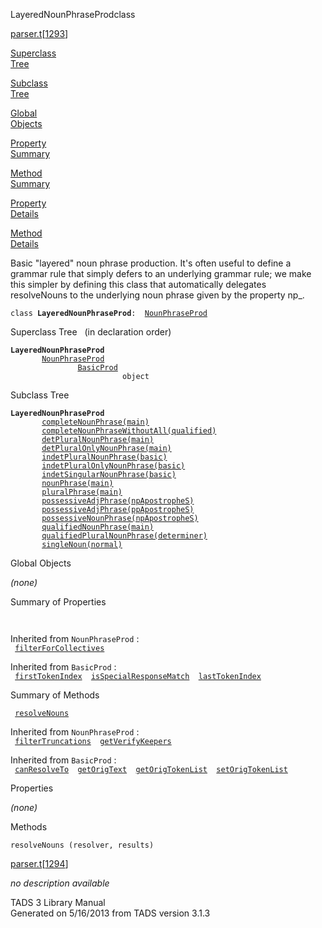 ---
---
<span class="title">LayeredNounPhraseProd</span><span class="type">class</span>

[parser.t](../file/parser.t.html)\[[1293](../source/parser.t.html#1293)\]

[Superclass  
Tree](#_SuperClassTree_)

[Subclass  
Tree](#_SubClassTree_)

[Global  
Objects](#_ObjectSummary_)

[Property  
Summary](#_PropSummary_)

[Method  
Summary](#_MethodSummary_)

[Property  
Details](#_Properties_)

[Method  
Details](#_Methods_)

<div class="fdesc">

Basic "layered" noun phrase production. It's often useful to define a
grammar rule that simply defers to an underlying grammar rule; we make
this simpler by defining this class that automatically delegates
resolveNouns to the underlying noun phrase given by the property np\_.

`class `**`LayeredNounPhraseProd`**` :   `[`NounPhraseProd`](../object/NounPhraseProd.html)

</div>

<span id="_SuperClassTree_"></span>

<div class="mjhd">

<span class="hdln">Superclass Tree</span>   (in declaration order)

</div>

**`LayeredNounPhraseProd`**  
`         `[`NounPhraseProd`](../object/NounPhraseProd.html)  
`                 `[`BasicProd`](../object/BasicProd.html)  
`                         object`  
<span id="_SubClassTree_"></span>

<div class="mjhd">

<span class="hdln">Subclass Tree</span>  

</div>

**`LayeredNounPhraseProd`**  
`         `[`completeNounPhrase(main)`](../object/completeNounPhrase(main).html)  
`         `[`completeNounPhraseWithoutAll(qualified)`](../object/completeNounPhraseWithoutAll(qualified).html)  
`         `[`detPluralNounPhrase(main)`](../object/detPluralNounPhrase(main).html)  
`         `[`detPluralOnlyNounPhrase(main)`](../object/detPluralOnlyNounPhrase(main).html)  
`         `[`indetPluralNounPhrase(basic)`](../object/indetPluralNounPhrase(basic).html)  
`         `[`indetPluralOnlyNounPhrase(basic)`](../object/indetPluralOnlyNounPhrase(basic).html)  
`         `[`indetSingularNounPhrase(basic)`](../object/indetSingularNounPhrase(basic).html)  
`         `[`nounPhrase(main)`](../object/nounPhrase(main).html)  
`         `[`pluralPhrase(main)`](../object/pluralPhrase(main).html)  
`         `[`possessiveAdjPhrase(npApostropheS)`](../object/possessiveAdjPhrase(npApostropheS).html)  
`         `[`possessiveAdjPhrase(ppApostropheS)`](../object/possessiveAdjPhrase(ppApostropheS).html)  
`         `[`possessiveNounPhrase(npApostropheS)`](../object/possessiveNounPhrase(npApostropheS).html)  
`         `[`qualifiedNounPhrase(main)`](../object/qualifiedNounPhrase(main).html)  
`         `[`qualifiedPluralNounPhrase(determiner)`](../object/qualifiedPluralNounPhrase(determiner).html)  
`         `[`singleNoun(normal)`](../object/singleNoun(normal).html)  
<span id="_ObjectSummary_"></span>

<div class="mjhd">

<span class="hdln">Global Objects</span>  

</div>

*(none)* <span id="_PropSummary_"></span>

<div class="mjhd">

<span class="hdln">Summary of Properties</span>  

</div>

` `

Inherited from `NounPhraseProd` :  
` `[`filterForCollectives`](../object/NounPhraseProd.html#filterForCollectives)`  `

Inherited from `BasicProd` :  
` `[`firstTokenIndex`](../object/BasicProd.html#firstTokenIndex)`  `[`isSpecialResponseMatch`](../object/BasicProd.html#isSpecialResponseMatch)`  `[`lastTokenIndex`](../object/BasicProd.html#lastTokenIndex)`  `

<span id="_MethodSummary_"></span>

<div class="mjhd">

<span class="hdln">Summary of Methods</span>  

</div>

` `[`resolveNouns`](#resolveNouns)`  `

Inherited from `NounPhraseProd` :  
` `[`filterTruncations`](../object/NounPhraseProd.html#filterTruncations)`  `[`getVerifyKeepers`](../object/NounPhraseProd.html#getVerifyKeepers)`  `

Inherited from `BasicProd` :  
` `[`canResolveTo`](../object/BasicProd.html#canResolveTo)`  `[`getOrigText`](../object/BasicProd.html#getOrigText)`  `[`getOrigTokenList`](../object/BasicProd.html#getOrigTokenList)`  `[`setOrigTokenList`](../object/BasicProd.html#setOrigTokenList)`  `

<span id="_Properties_"></span>

<div class="mjhd">

<span class="hdln">Properties</span>  

</div>

*(none)* <span id="_Methods_"></span>

<div class="mjhd">

<span class="hdln">Methods</span>  

</div>

<span id="resolveNouns"></span>

`resolveNouns (resolver, results)`

[parser.t](../file/parser.t.html)\[[1294](../source/parser.t.html#1294)\]

<div class="desc">

*no description available*

</div>

<div class="ftr">

TADS 3 Library Manual  
Generated on 5/16/2013 from TADS version 3.1.3

</div>
